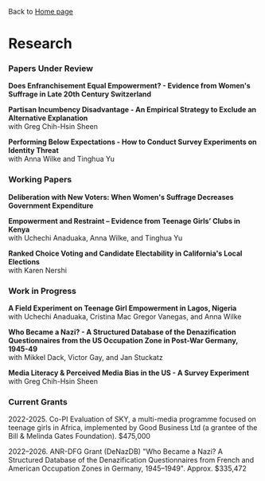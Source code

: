 Back to [Home page](/README.md)

# Research

### Papers Under Review

**Does Enfranchisement Equal Empowerment? - Evidence from Women's Suffrage in Late 20th Century Switzerland**

**Partisan Incumbency Disadvantage - An Empirical Strategy to Exclude an Alternative Explanation** <br>
with Greg Chih-Hsin Sheen

**Performing Below Expectations - How to Conduct Survey Experiments on Identity Threat** <br>
with Anna Wilke and Tinghua Yu

### Working Papers

**Deliberation with New Voters: When Women's Suffrage Decreases Government Expenditure**

**Empowerment and Restraint – Evidence from Teenage Girls’ Clubs in Kenya** <br>
with Uchechi Anaduaka, Anna Wilke, and Tinghua Yu

**Ranked Choice Voting and Candidate Electability in California's Local Elections** <br>
with Karen Nershi

### Work in Progress

**A Field Experiment on Teenage Girl Empowerment in Lagos, Nigeria** <br>
with Uchechi Anaduaka, Cristina Mac Gregor Vanegas, and Anna Wilke

**Who Became a Nazi? - A Structured Database of the Denazification Questionnaires from the US Occupation Zone in Post-War Germany, 1945-49** <br> 
with Mikkel Dack, Victor Gay, and Jan Stuckatz

**Media Literacy & Perceived Media Bias in the US - A Survey Experiment** <br> 
with Greg Chih-Hsin Sheen

### Current Grants

2022-2025. Co-PI Evaluation of SKY, a multi-media programme focused on teenage girls in Africa, implemented by Good Business Ltd (a grantee of the Bill & Melinda Gates Foundation). $475,000

2022–2026. ANR-DFG Grant (DeNazDB) "Who Became a Nazi? A Structured Database of the Denazification Questionnaires from French and American Occupation Zones in Germany, 1945–1949". Approx. $335,472
